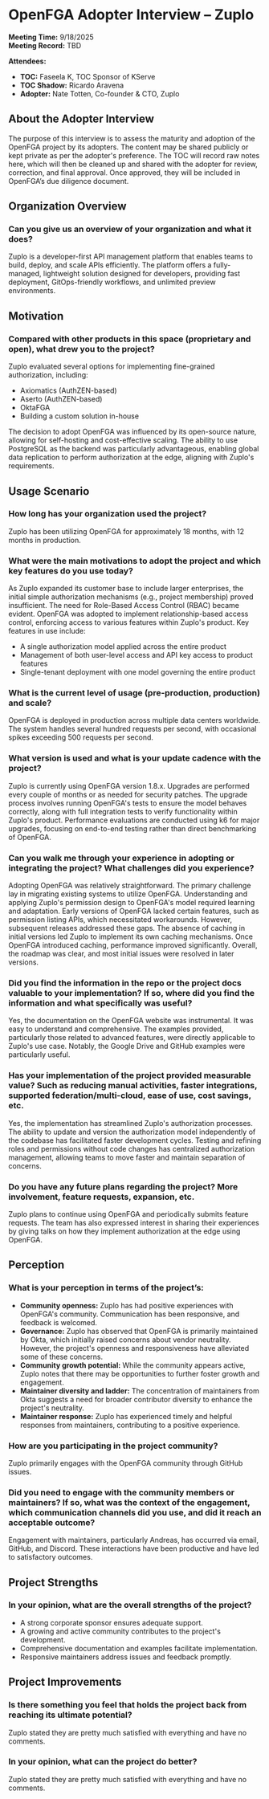 # OpenFGA Adopter Interview – Zuplo  

**Meeting Time:** 9/18/2025  
**Meeting Record:** TBD  

**Attendees:**  
- **TOC:** Faseela K, TOC Sponsor of KServe  
- **TOC Shadow:** Ricardo Aravena  
- **Adopter:** Nate Totten, Co-founder & CTO, Zuplo 

## About the Adopter Interview  
The purpose of this interview is to assess the maturity and adoption of the OpenFGA project by its adopters. The content may be shared publicly or kept private as per the adopter's preference. The TOC will record raw notes here, which will then be cleaned up and shared with the adopter for review, correction, and final approval. Once approved, they will be included in OpenFGA’s due diligence document.  

## Organization Overview  

### Can you give us an overview of your organization and what it does?  
Zuplo is a developer-first API management platform that enables teams to build, deploy, and scale APIs efficiently. The platform offers a fully-managed, lightweight solution designed for developers, providing fast deployment, GitOps-friendly workflows, and unlimited preview environments.  

## Motivation  

### Compared with other products in this space (proprietary and open), what drew you to the project?  
Zuplo evaluated several options for implementing fine-grained authorization, including:  
- Axiomatics (AuthZEN-based)  
- Aserto (AuthZEN-based)  
- OktaFGA  
- Building a custom solution in-house  

The decision to adopt OpenFGA was influenced by its open-source nature, allowing for self-hosting and cost-effective scaling. The ability to use PostgreSQL as the backend was particularly advantageous, enabling global data replication to perform authorization at the edge, aligning with Zuplo's requirements.  

## Usage Scenario  

### How long has your organization used the project?  
Zuplo has been utilizing OpenFGA for approximately 18 months, with 12 months in production.  

### What were the main motivations to adopt the project and which key features do you use today?  
As Zuplo expanded its customer base to include larger enterprises, the initial simple authorization mechanisms (e.g., project membership) proved insufficient. The need for Role-Based Access Control (RBAC) became evident. OpenFGA was adopted to implement relationship-based access control, enforcing access to various features within Zuplo's product. Key features in use include:  
- A single authorization model applied across the entire product  
- Management of both user-level access and API key access to product features  
- Single-tenant deployment with one model governing the entire product  

### What is the current level of usage (pre-production, production) and scale?  
OpenFGA is deployed in production across multiple data centers worldwide. The system handles several hundred requests per second, with occasional spikes exceeding 500 requests per second.  

### What version is used and what is your update cadence with the project?  
Zuplo is currently using OpenFGA version 1.8.x. Upgrades are performed every couple of months or as needed for security patches. The upgrade process involves running OpenFGA's tests to ensure the model behaves correctly, along with full integration tests to verify functionality within Zuplo's product. Performance evaluations are conducted using k6 for major upgrades, focusing on end-to-end testing rather than direct benchmarking of OpenFGA.  

### Can you walk me through your experience in adopting or integrating the project? What challenges did you experience?  
Adopting OpenFGA was relatively straightforward. The primary challenge lay in migrating existing systems to utilize OpenFGA. Understanding and applying Zuplo's permission design to OpenFGA's model required learning and adaptation. Early versions of OpenFGA lacked certain features, such as permission listing APIs, which necessitated workarounds. However, subsequent releases addressed these gaps. The absence of caching in initial versions led Zuplo to implement its own caching mechanisms. Once OpenFGA introduced caching, performance improved significantly. Overall, the roadmap was clear, and most initial issues were resolved in later versions.  

### Did you find the information in the repo or the project docs valuable to your implementation? If so, where did you find the information and what specifically was useful?  
Yes, the documentation on the OpenFGA website was instrumental. It was easy to understand and comprehensive. The examples provided, particularly those related to advanced features, were directly applicable to Zuplo's use case. Notably, the Google Drive and GitHub examples were particularly useful.  

### Has your implementation of the project provided measurable value? Such as reducing manual activities, faster integrations, supported federation/multi-cloud, ease of use, cost savings, etc.  
Yes, the implementation has streamlined Zuplo's authorization processes. The ability to update and version the authorization model independently of the codebase has facilitated faster development cycles. Testing and refining roles and permissions without code changes has centralized authorization management, allowing teams to move faster and maintain separation of concerns.  

### Do you have any future plans regarding the project? More involvement, feature requests, expansion, etc.  
Zuplo plans to continue using OpenFGA and periodically submits feature requests. The team has also expressed interest in sharing their experiences by giving talks on how they implement authorization at the edge using OpenFGA.  

## Perception  

### What is your perception in terms of the project’s:  
- **Community openness:** Zuplo has had positive experiences with OpenFGA's community. Communication has been responsive, and feedback is welcomed.  
- **Governance:** Zuplo has observed that OpenFGA is primarily maintained by Okta, which initially raised concerns about vendor neutrality. However, the project's openness and responsiveness have alleviated some of these concerns.  
- **Community growth potential:** While the community appears active, Zuplo notes that there may be opportunities to further foster growth and engagement.  
- **Maintainer diversity and ladder:** The concentration of maintainers from Okta suggests a need for broader contributor diversity to enhance the project's neutrality.  
- **Maintainer response:** Zuplo has experienced timely and helpful responses from maintainers, contributing to a positive experience.  

### How are you participating in the project community?  
Zuplo primarily engages with the OpenFGA community through GitHub issues.  

### Did you need to engage with the community members or maintainers? If so, what was the context of the engagement, which communication channels did you use, and did it reach an acceptable outcome?  
Engagement with maintainers, particularly Andreas, has occurred via email, GitHub, and Discord. These interactions have been productive and have led to satisfactory outcomes.  

## Project Strengths  

### In your opinion, what are the overall strengths of the project?  
- A strong corporate sponsor ensures adequate support.  
- A growing and active community contributes to the project's development.  
- Comprehensive documentation and examples facilitate implementation.  
- Responsive maintainers address issues and feedback promptly.  

## Project Improvements  

### Is there something you feel that holds the project back from reaching its ultimate potential?  
Zuplo stated they are pretty much satisfied with everything and have no comments.  

### In your opinion, what can the project do better?  
Zuplo stated they are pretty much satisfied with everything and have no comments.  
